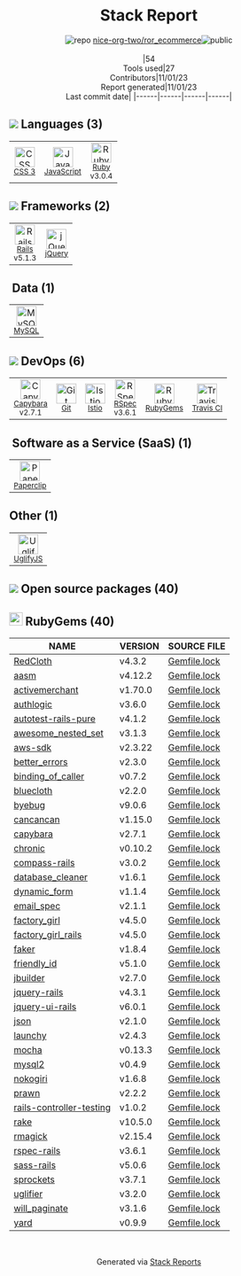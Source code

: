 <div align="center">

# Stack Report
![](https://img.stackshare.io/repo.svg "repo") [nice-org-two/ror_ecommerce](https://github.com/nice-org-two/ror_ecommerce)![](https://img.stackshare.io/public_badge.svg "public")
<br/><br/>
|54<br/>Tools used|27<br/>Contributors|11/01/23 <br/>Report generated|11/01/23<br/>Last commit date|
|------|------|------|------|
</div>

## <img src='https://img.stackshare.io/languages.svg'/> Languages (3)
<table><tr>
  <td align='center'>
  <img width='36' height='36' src='https://img.stackshare.io/service/6727/css.png' alt='CSS 3'>
  <br>
  <sub><a href="https://developer.mozilla.org/en-US/docs/Web/CSS/CSS3">CSS 3</a></sub>
  <br>
  <sub></sub>
</td>

<td align='center'>
  <img width='36' height='36' src='https://img.stackshare.io/service/1209/javascript.jpeg' alt='JavaScript'>
  <br>
  <sub><a href="https://developer.mozilla.org/en-US/docs/Web/JavaScript">JavaScript</a></sub>
  <br>
  <sub></sub>
</td>

<td align='center'>
  <img width='36' height='36' src='https://img.stackshare.io/service/989/ruby.png' alt='Ruby'>
  <br>
  <sub><a href="https://www.ruby-lang.org">Ruby</a></sub>
  <br>
  <sub>v3.0.4</sub>
</td>

</tr>
</table>

## <img src='https://img.stackshare.io/frameworks.svg'/> Frameworks (2)
<table><tr>
  <td align='center'>
  <img width='36' height='36' src='https://img.stackshare.io/service/990/x57_Lorv.png' alt='Rails'>
  <br>
  <sub><a href="http://rubyonrails.org/">Rails</a></sub>
  <br>
  <sub>v5.1.3</sub>
</td>

<td align='center'>
  <img width='36' height='36' src='https://img.stackshare.io/service/1021/lxEKmMnB_400x400.jpg' alt='jQuery'>
  <br>
  <sub><a href="http://jquery.com/">jQuery</a></sub>
  <br>
  <sub></sub>
</td>

</tr>
</table>

## <img src=''/> Data (1)
<table><tr>
  <td align='center'>
  <img width='36' height='36' src='https://img.stackshare.io/service/1025/logo-mysql-170x170.png' alt='MySQL'>
  <br>
  <sub><a href="http://www.mysql.com">MySQL</a></sub>
  <br>
  <sub></sub>
</td>

</tr>
</table>

## <img src='https://img.stackshare.io/devops.svg'/> DevOps (6)
<table><tr>
  <td align='center'>
  <img width='36' height='36' src='https://img.stackshare.io/service/2595/capybara.png' alt='Capybara'>
  <br>
  <sub><a href="http://jnicklas.github.io/capybara/">Capybara</a></sub>
  <br>
  <sub>v2.7.1</sub>
</td>

<td align='center'>
  <img width='36' height='36' src='https://img.stackshare.io/service/1046/git.png' alt='Git'>
  <br>
  <sub><a href="http://git-scm.com/">Git</a></sub>
  <br>
  <sub></sub>
</td>

<td align='center'>
  <img width='36' height='36' src='https://img.stackshare.io/service/7028/AGpa5VZV.jpg' alt='Istio'>
  <br>
  <sub><a href="https://istio.io/">Istio</a></sub>
  <br>
  <sub></sub>
</td>

<td align='center'>
  <img width='36' height='36' src='https://img.stackshare.io/service/2539/logo.png' alt='RSpec'>
  <br>
  <sub><a href="https://rspec.info/">RSpec</a></sub>
  <br>
  <sub>v3.6.1</sub>
</td>

<td align='center'>
  <img width='36' height='36' src='https://img.stackshare.io/service/12795/5jL6-BA5_400x400.jpeg' alt='RubyGems'>
  <br>
  <sub><a href="https://rubygems.org/">RubyGems</a></sub>
  <br>
  <sub></sub>
</td>

<td align='center'>
  <img width='36' height='36' src='https://img.stackshare.io/service/460/Lu6cGu0z_400x400.png' alt='Travis CI'>
  <br>
  <sub><a href="http://travis-ci.com/">Travis CI</a></sub>
  <br>
  <sub></sub>
</td>

</tr>
</table>

## <img src=''/> Software as a Service (SaaS) (1)
<table><tr>
  <td align='center'>
  <img width='36' height='36' src='https://img.stackshare.io/service/2542/AqsQWFu-_400x400.jpg' alt='Paperclip'>
  <br>
  <sub><a href="https://github.com/thoughtbot/paperclip">Paperclip</a></sub>
  <br>
  <sub></sub>
</td>

</tr>
</table>

## Other (1)
<table><tr>
  <td align='center'>
  <img width='36' height='36' src='https://img.stackshare.io/service/2203/default_9058af6f02375a99f634f537d727e32df92ac262.png' alt='UglifyJS'>
  <br>
  <sub><a href="http://lisperator.net/uglifyjs/">UglifyJS</a></sub>
  <br>
  <sub></sub>
</td>

</tr>
</table>


## <img src='https://img.stackshare.io/group.svg' /> Open source packages (40)</h2>

## <img width='24' height='24' src='https://img.stackshare.io/service/12795/5jL6-BA5_400x400.jpeg'/> RubyGems (40)

|NAME|VERSION|SOURCE FILE|
|------|------|------|
|[RedCloth](http://redcloth.org)|v4.3.2|[Gemfile.lock](https://github.com/nice-org-two/ror_ecommerce/blob/master/Gemfile.lock)|
|[aasm](https://github.com/aasm/aasm)|v4.12.2|[Gemfile.lock](https://github.com/nice-org-two/ror_ecommerce/blob/master/Gemfile.lock)|
|[activemerchant](http://activemerchant.org/)|v1.70.0|[Gemfile.lock](https://github.com/nice-org-two/ror_ecommerce/blob/master/Gemfile.lock)|
|[authlogic](http://github.com/binarylogic/authlogic)|v3.6.0|[Gemfile.lock](https://github.com/nice-org-two/ror_ecommerce/blob/master/Gemfile.lock)|
|[autotest-rails-pure](http://github.com/grosser/autotest-rails)|v4.1.2|[Gemfile.lock](https://github.com/nice-org-two/ror_ecommerce/blob/master/Gemfile.lock)|
|[awesome_nested_set](http://github.com/collectiveidea/awesome_nested_set)|v3.1.3|[Gemfile.lock](https://github.com/nice-org-two/ror_ecommerce/blob/master/Gemfile.lock)|
|[aws-sdk](http://github.com/aws/aws-sdk-ruby)|v2.3.22|[Gemfile.lock](https://github.com/nice-org-two/ror_ecommerce/blob/master/Gemfile.lock)|
|[better_errors](https://github.com/BetterErrors/better_errors)|v2.3.0|[Gemfile.lock](https://github.com/nice-org-two/ror_ecommerce/blob/master/Gemfile.lock)|
|[binding_of_caller](http://github.com/banister/binding_of_caller)|v0.7.2|[Gemfile.lock](https://github.com/nice-org-two/ror_ecommerce/blob/master/Gemfile.lock)|
|[bluecloth](http://deveiate.org/projects/BlueCloth)|v2.2.0|[Gemfile.lock](https://github.com/nice-org-two/ror_ecommerce/blob/master/Gemfile.lock)|
|[byebug](https://github.com/deivid-rodriguez/byebug)|v9.0.6|[Gemfile.lock](https://github.com/nice-org-two/ror_ecommerce/blob/master/Gemfile.lock)|
|[cancancan](https://github.com/CanCanCommunity/cancancan)|v1.15.0|[Gemfile.lock](https://github.com/nice-org-two/ror_ecommerce/blob/master/Gemfile.lock)|
|[capybara](https://github.com/teamcapybara/capybara)|v2.7.1|[Gemfile.lock](https://github.com/nice-org-two/ror_ecommerce/blob/master/Gemfile.lock)|
|[chronic](http://github.com/mojombo/chronic)|v0.10.2|[Gemfile.lock](https://github.com/nice-org-two/ror_ecommerce/blob/master/Gemfile.lock)|
|[compass-rails](https://github.com/Compass/compass-rails)|v3.0.2|[Gemfile.lock](https://github.com/nice-org-two/ror_ecommerce/blob/master/Gemfile.lock)|
|[database_cleaner](http://github.com/DatabaseCleaner/database_cleaner)|v1.6.1|[Gemfile.lock](https://github.com/nice-org-two/ror_ecommerce/blob/master/Gemfile.lock)|
|[dynamic_form](http://codaset.com/joelmoss/dynamic-form)|v1.1.4|[Gemfile.lock](https://github.com/nice-org-two/ror_ecommerce/blob/master/Gemfile.lock)|
|[email_spec](http://github.com/email-spec/email-spec/)|v2.1.1|[Gemfile.lock](https://github.com/nice-org-two/ror_ecommerce/blob/master/Gemfile.lock)|
|[factory_girl](https://github.com/thoughtbot/factory_girl)|v4.5.0|[Gemfile.lock](https://github.com/nice-org-two/ror_ecommerce/blob/master/Gemfile.lock)|
|[factory_girl_rails](http://github.com/thoughtbot/factory_girl_rails)|v4.5.0|[Gemfile.lock](https://github.com/nice-org-two/ror_ecommerce/blob/master/Gemfile.lock)|
|[faker](https://github.com/faker-ruby/faker)|v1.8.4|[Gemfile.lock](https://github.com/nice-org-two/ror_ecommerce/blob/master/Gemfile.lock)|
|[friendly_id](https://github.com/norman/friendly_id)|v5.1.0|[Gemfile.lock](https://github.com/nice-org-two/ror_ecommerce/blob/master/Gemfile.lock)|
|[jbuilder](https://github.com/rails/jbuilder)|v2.7.0|[Gemfile.lock](https://github.com/nice-org-two/ror_ecommerce/blob/master/Gemfile.lock)|
|[jquery-rails](http://rubygems.org/gems/jquery-rails)|v4.3.1|[Gemfile.lock](https://github.com/nice-org-two/ror_ecommerce/blob/master/Gemfile.lock)|
|[jquery-ui-rails](https://github.com/joliss/jquery-ui-rails)|v6.0.1|[Gemfile.lock](https://github.com/nice-org-two/ror_ecommerce/blob/master/Gemfile.lock)|
|[json](http://flori.github.com/json)|v2.1.0|[Gemfile.lock](https://github.com/nice-org-two/ror_ecommerce/blob/master/Gemfile.lock)|
|[launchy](http://github.com/copiousfreetime/launchy)|v2.4.3|[Gemfile.lock](https://github.com/nice-org-two/ror_ecommerce/blob/master/Gemfile.lock)|
|[mocha](https://mocha.jamesmead.org)|v0.13.3|[Gemfile.lock](https://github.com/nice-org-two/ror_ecommerce/blob/master/Gemfile.lock)|
|[mysql2](https://github.com/brianmario/mysql2)|v0.4.9|[Gemfile.lock](https://github.com/nice-org-two/ror_ecommerce/blob/master/Gemfile.lock)|
|[nokogiri](https://nokogiri.org)|v1.6.8|[Gemfile.lock](https://github.com/nice-org-two/ror_ecommerce/blob/master/Gemfile.lock)|
|[prawn](http://prawnpdf.org)|v2.2.2|[Gemfile.lock](https://github.com/nice-org-two/ror_ecommerce/blob/master/Gemfile.lock)|
|[rails-controller-testing](https://github.com/rails/rails-controller-testing)|v1.0.2|[Gemfile.lock](https://github.com/nice-org-two/ror_ecommerce/blob/master/Gemfile.lock)|
|[rake](https://github.com/ruby/rake)|v10.5.0|[Gemfile.lock](https://github.com/nice-org-two/ror_ecommerce/blob/master/Gemfile.lock)|
|[rmagick](https://github.com/rmagick/rmagick)|v2.15.4|[Gemfile.lock](https://github.com/nice-org-two/ror_ecommerce/blob/master/Gemfile.lock)|
|[rspec-rails](https://github.com/rspec/rspec-rails)|v3.6.1|[Gemfile.lock](https://github.com/nice-org-two/ror_ecommerce/blob/master/Gemfile.lock)|
|[sass-rails](https://github.com/rails/sass-rails)|v5.0.6|[Gemfile.lock](https://github.com/nice-org-two/ror_ecommerce/blob/master/Gemfile.lock)|
|[sprockets](https://github.com/rails/sprockets)|v3.7.1|[Gemfile.lock](https://github.com/nice-org-two/ror_ecommerce/blob/master/Gemfile.lock)|
|[uglifier](http://github.com/lautis/uglifier)|v3.2.0|[Gemfile.lock](https://github.com/nice-org-two/ror_ecommerce/blob/master/Gemfile.lock)|
|[will_paginate](https://github.com/mislav/will_paginate)|v3.1.6|[Gemfile.lock](https://github.com/nice-org-two/ror_ecommerce/blob/master/Gemfile.lock)|
|[yard](http://yardoc.org)|v0.9.9|[Gemfile.lock](https://github.com/nice-org-two/ror_ecommerce/blob/master/Gemfile.lock)|

<br/>
<div align='center'>

Generated via [Stack Reports](https://stackshare.io/stack-report)
